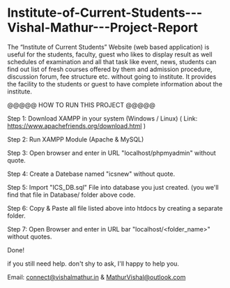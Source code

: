 # Institute-of-Current-Students---Vishal-Mathur---Project-Report
The “Institute of Current Students” Website (web based application) is useful for the students, faculty, guest who likes to display result as well schedules of examination and all that task like event, news, students can find out list of fresh courses offered by them and admission procedure, discussion forum, fee structure etc. without going to institute. It provides the facility to the students or guest to have complete information about the institute.

@@@@@ HOW TO RUN THIS PROJECT @@@@@

Step 1: Download XAMPP in your system (Windows / Linux) ( Link: https://www.apachefriends.org/download.html )

Step 2: Run XAMPP Module (Apache & MySQL)

Step 3: Open browser and enter in URL "localhost/phpmyadmin" without quote.

Step 4: Create a Datebase named "icsnew" without quote.

Step 5: Import "ICS_DB.sql" File into database you just created. (you we'll find that file in Database/ folder above code.

Step 6: Copy & Paste all file listed above into htdocs by creating a separate folder.

Step 7: Open Browser and enter in URL bar "localhost/<folder_name>" without quotes.

Done!

if you still need help. don't shy to ask, I'll happy to help you.

Email: connect@vishalmathur.in & MathurVishal@outlook.com
